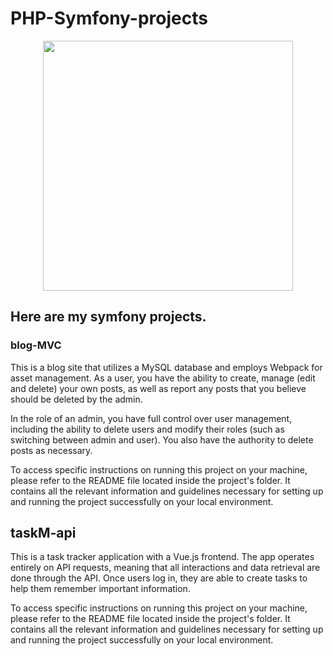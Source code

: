 # PHP-Symfony-projects
<p align="center">
  <img src="https://symfony.com/logos/symfony_white_02.png" width="400px">
</p>

## Here are my symfony projects.
 
### blog-MVC
This is a blog site that utilizes a MySQL database and employs Webpack for asset management. As a user, you have the ability to create, manage (edit and delete) your own posts, as well as report any posts that you believe should be deleted by the admin.

In the role of an admin, you have full control over user management, including the ability to delete users and modify their roles (such as switching between admin and user). You also have the authority to delete posts as necessary.

To access specific instructions on running this project on your machine, please refer to the README file located inside the project's folder. It contains all the relevant information and guidelines necessary for setting up and running the project successfully on your local environment.

## taskM-api
This is a task tracker application with a Vue.js frontend. The app operates entirely on API requests, meaning that all interactions and data retrieval are done through the API. Once users log in, they are able to create tasks to help them remember important information.

To access specific instructions on running this project on your machine, please refer to the README file located inside the project's folder. It contains all the relevant information and guidelines necessary for setting up and running the project successfully on your local environment.
